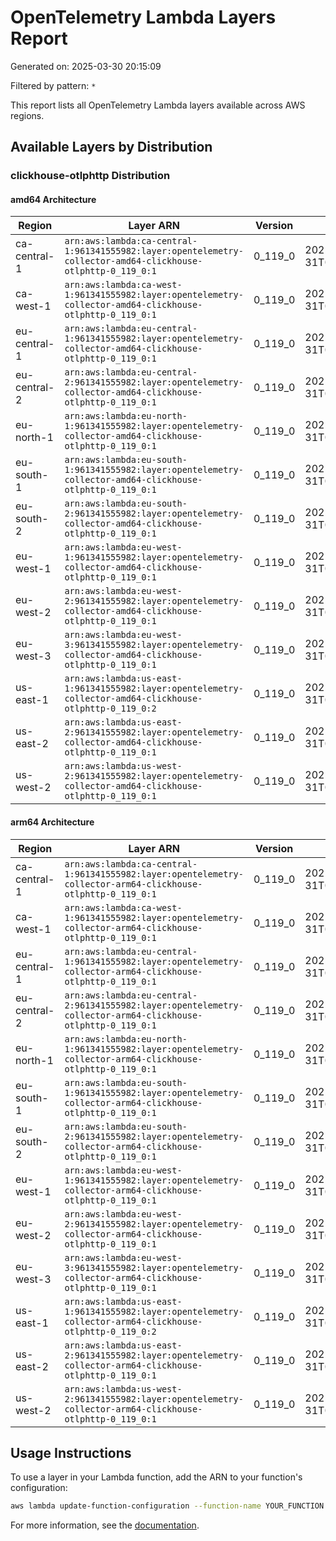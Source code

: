 # OpenTelemetry Lambda Layers Report
Generated on: 2025-03-30 20:15:09

Filtered by pattern: `*`

This report lists all OpenTelemetry Lambda layers available across AWS regions.

## Available Layers by Distribution

### clickhouse-otlphttp Distribution

#### amd64 Architecture

| Region | Layer ARN | Version | Published |
|--------|-----------|---------|----------|
| ca-central-1 | `arn:aws:lambda:ca-central-1:961341555982:layer:opentelemetry-collector-amd64-clickhouse-otlphttp-0_119_0:1` | 0_119_0 | 2025-03-31T00:11:49.571+0000 |
| ca-west-1 | `arn:aws:lambda:ca-west-1:961341555982:layer:opentelemetry-collector-amd64-clickhouse-otlphttp-0_119_0:1` | 0_119_0 | 2025-03-31T00:12:06.148+0000 |
| eu-central-1 | `arn:aws:lambda:eu-central-1:961341555982:layer:opentelemetry-collector-amd64-clickhouse-otlphttp-0_119_0:1` | 0_119_0 | 2025-03-31T00:11:48.518+0000 |
| eu-central-2 | `arn:aws:lambda:eu-central-2:961341555982:layer:opentelemetry-collector-amd64-clickhouse-otlphttp-0_119_0:1` | 0_119_0 | 2025-03-31T00:11:46.985+0000 |
| eu-north-1 | `arn:aws:lambda:eu-north-1:961341555982:layer:opentelemetry-collector-amd64-clickhouse-otlphttp-0_119_0:1` | 0_119_0 | 2025-03-31T00:11:49.076+0000 |
| eu-south-1 | `arn:aws:lambda:eu-south-1:961341555982:layer:opentelemetry-collector-amd64-clickhouse-otlphttp-0_119_0:1` | 0_119_0 | 2025-03-31T00:11:52.114+0000 |
| eu-south-2 | `arn:aws:lambda:eu-south-2:961341555982:layer:opentelemetry-collector-amd64-clickhouse-otlphttp-0_119_0:1` | 0_119_0 | 2025-03-31T00:11:52.909+0000 |
| eu-west-1 | `arn:aws:lambda:eu-west-1:961341555982:layer:opentelemetry-collector-amd64-clickhouse-otlphttp-0_119_0:1` | 0_119_0 | 2025-03-31T00:11:50.005+0000 |
| eu-west-2 | `arn:aws:lambda:eu-west-2:961341555982:layer:opentelemetry-collector-amd64-clickhouse-otlphttp-0_119_0:1` | 0_119_0 | 2025-03-31T00:12:01.699+0000 |
| eu-west-3 | `arn:aws:lambda:eu-west-3:961341555982:layer:opentelemetry-collector-amd64-clickhouse-otlphttp-0_119_0:1` | 0_119_0 | 2025-03-31T00:11:49.713+0000 |
| us-east-1 | `arn:aws:lambda:us-east-1:961341555982:layer:opentelemetry-collector-amd64-clickhouse-otlphttp-0_119_0:2` | 0_119_0 | 2025-03-31T00:11:49.766+0000 |
| us-east-2 | `arn:aws:lambda:us-east-2:961341555982:layer:opentelemetry-collector-amd64-clickhouse-otlphttp-0_119_0:1` | 0_119_0 | 2025-03-31T00:11:53.741+0000 |
| us-west-2 | `arn:aws:lambda:us-west-2:961341555982:layer:opentelemetry-collector-amd64-clickhouse-otlphttp-0_119_0:1` | 0_119_0 | 2025-03-31T00:11:56.296+0000 |

#### arm64 Architecture

| Region | Layer ARN | Version | Published |
|--------|-----------|---------|----------|
| ca-central-1 | `arn:aws:lambda:ca-central-1:961341555982:layer:opentelemetry-collector-arm64-clickhouse-otlphttp-0_119_0:1` | 0_119_0 | 2025-03-31T00:11:47.897+0000 |
| ca-west-1 | `arn:aws:lambda:ca-west-1:961341555982:layer:opentelemetry-collector-arm64-clickhouse-otlphttp-0_119_0:1` | 0_119_0 | 2025-03-31T00:11:49.695+0000 |
| eu-central-1 | `arn:aws:lambda:eu-central-1:961341555982:layer:opentelemetry-collector-arm64-clickhouse-otlphttp-0_119_0:1` | 0_119_0 | 2025-03-31T00:11:56.702+0000 |
| eu-central-2 | `arn:aws:lambda:eu-central-2:961341555982:layer:opentelemetry-collector-arm64-clickhouse-otlphttp-0_119_0:1` | 0_119_0 | 2025-03-31T00:12:01.633+0000 |
| eu-north-1 | `arn:aws:lambda:eu-north-1:961341555982:layer:opentelemetry-collector-arm64-clickhouse-otlphttp-0_119_0:1` | 0_119_0 | 2025-03-31T00:11:54.170+0000 |
| eu-south-1 | `arn:aws:lambda:eu-south-1:961341555982:layer:opentelemetry-collector-arm64-clickhouse-otlphttp-0_119_0:1` | 0_119_0 | 2025-03-31T00:11:48.894+0000 |
| eu-south-2 | `arn:aws:lambda:eu-south-2:961341555982:layer:opentelemetry-collector-arm64-clickhouse-otlphttp-0_119_0:1` | 0_119_0 | 2025-03-31T00:11:52.641+0000 |
| eu-west-1 | `arn:aws:lambda:eu-west-1:961341555982:layer:opentelemetry-collector-arm64-clickhouse-otlphttp-0_119_0:1` | 0_119_0 | 2025-03-31T00:11:55.219+0000 |
| eu-west-2 | `arn:aws:lambda:eu-west-2:961341555982:layer:opentelemetry-collector-arm64-clickhouse-otlphttp-0_119_0:1` | 0_119_0 | 2025-03-31T00:12:09.899+0000 |
| eu-west-3 | `arn:aws:lambda:eu-west-3:961341555982:layer:opentelemetry-collector-arm64-clickhouse-otlphttp-0_119_0:1` | 0_119_0 | 2025-03-31T00:11:56.531+0000 |
| us-east-1 | `arn:aws:lambda:us-east-1:961341555982:layer:opentelemetry-collector-arm64-clickhouse-otlphttp-0_119_0:2` | 0_119_0 | 2025-03-31T00:11:55.304+0000 |
| us-east-2 | `arn:aws:lambda:us-east-2:961341555982:layer:opentelemetry-collector-arm64-clickhouse-otlphttp-0_119_0:1` | 0_119_0 | 2025-03-31T00:11:53.034+0000 |
| us-west-2 | `arn:aws:lambda:us-west-2:961341555982:layer:opentelemetry-collector-arm64-clickhouse-otlphttp-0_119_0:1` | 0_119_0 | 2025-03-31T00:11:54.943+0000 |

## Usage Instructions

To use a layer in your Lambda function, add the ARN to your function's configuration:

```bash
aws lambda update-function-configuration --function-name YOUR_FUNCTION --layers ARN_FROM_TABLE
```

For more information, see the [documentation](https://github.com/open-telemetry/opentelemetry-lambda).
